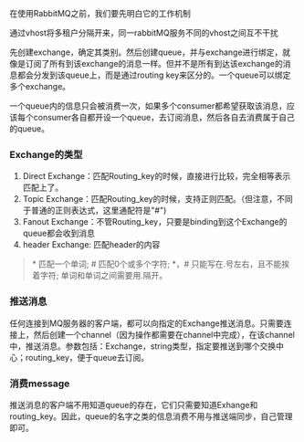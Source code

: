 在使用RabbitMQ之前，我们要先明白它的工作机制

通过vhost将多租户分隔开来，同一rabbitMQ服务不同的vhost之间互不干扰

先创建exchange，确定其类别。然后创建queue，并与exchange进行绑定，就像是订阅了所有到该exchange的消息一样。但并不是所有到达该exchange的消息都会分发到该queue上，而是通过routing key来区分的。一个queue可以绑定多个exchange。

一个queue内的信息只会被消费一次，如果多个consumer都希望获取该消息，应该每个consumer各自都开设一个queue，去订阅消息，然后各自去消费属于自己的queue。

### Exchange的类型
1. Direct Exchange：匹配Routing_key的时候，直接进行比较，完全相等表示匹配上了。
2. Topic Exchange：匹配Routing_key的时候，支持正则匹配。（但注意，不同于普通的正则表达式，这里通配符是"#")
3. Fanout Exchange：不管Routing_key，只要是binding到这个Exchange的queue都会收到消息
4. header Exchange: 匹配header的内容

> \* 匹配一个单词; \# 匹配0个或多个字符; \*，\# 只能写在.号左右，且不能挨着字符; 单词和单词之间需要用.隔开。

### 推送消息

任何连接到MQ服务器的客户端，都可以向指定的Exchange推送消息。只需要连接上，然后创建一个channel（因为操作都需要在channel中完成），在该channel中，推送消息。参数包括：Exchange，string类型，指定要推送到哪个交换中心；routing_key，便于queue去订阅。

### 消费message

推送消息的客户端不用知道queue的存在，它们只需要知道Exhange和routing_key。因此，queue的名字之类的信息消费不用与推送端同步，自己管理即可。